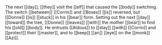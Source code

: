 The next [[day]], [[they]] visit the [[elf]] that caused the [[body]] switching. The switch [[between]] [[Corrin]] and [[Boxes]] [[is]] reversed, but [[Donne]] [[is]] [[stuck]] in his [[bear]] form. Setting out the next [[day]] [[toward]] the tree, [[Donne]] [[leaves]] [[with]] the mother [[bear]] to find his [[old]] [[body]]. He entrusts [[Aldous]] to [[stay]] [[with]] [[Corrin]] and [[protect]] their [[master]], and to [[keep]] [[an]] [[eye]] on the [[monk]] [[Azi]]. 
